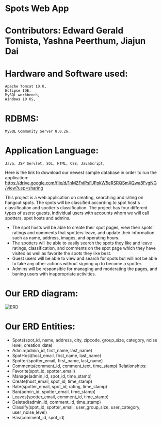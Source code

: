 # Spots Web App

# Contributors: Edward Gerald Tomista, Yashna Peerthum, Jiajun Dai

# Hardware and Software used:
	Apache Tomcat 10.0, 
	Eclipse IDE, 
	MySQL workbench, 
	Windows 10 OS, 

# RDBMS:
	MySQL Community Server 8.0.26, 

# Application Language:
	Java, JSP Servlet, SQL, HTML, CSS, JavaScript, 
  
Here is the link to download our newest sample database in order to run the application: https://drive.google.com/file/d/1nMZFviPsFJPpkW5eRSRQSmXQwa8FvgNG/view?usp=sharing

This project is a web application on creating, searching and rating on hangout spots. The spots will be classified according to spot host's classification and spotter's classification. 
The project has four different types of users: guests, individual users with accounts whom we will call spotters, spot hosts and admins. 
- The spot hosts will be able to create their spot pages, view their spots’ ratings and comments that spotters leave, and update their information such as name, address, images, and operating hours. 
- The spotters will be able to easily search the spots they like and leave ratings, classification, and comments on the spot page which they have visited as well as favorite the spots they like best. 
- Guest users will be able to view and search for spots but will not be able to take any other actions without signing up to become a spotter. 
- Admins will be responsible for managing and moderating the pages, and baning users with inappropriate activities.

# Our ERD diagram:
![ERD](https://user-images.githubusercontent.com/21046341/152704522-9027ed42-f8b9-422a-af96-446fdfd361e6.png)

# Our ERD Entities:
- Spots(spot_id, name, address, city, zipcode, group_size, category, noise level, creation_date)
- Admin(admin_id, first_name, last_name)
- SpotHost(host_email, first_name, last_name)
- Spotter(spotter_email, first_name, last_name)
- Comments(comment_id, comment_text, time_stamp)
Relationships:
- Favorite(spot_id, spotter_email)
- Manage(admin_id, spot_id, time_stamp)
- Create(host_email, spot_id, time_stamp)
- Rate(spotter_email, spot_id, rating, time_stamp)
- Ban(admin_id, spotter_email, time_stamp)
- Leaves(spotter_email, comment_id, time_stamp)
- Deleted(admin_id, comment_id, time_stamp)
- Classify(spot_id, spotter_email, user_group_size, user_category, user_noise_level)
- Has(comment_id, spot_id)
